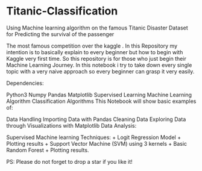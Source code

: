 # Titanic-Classification
Using Machine learning algorithm on the famous Titanic Disaster Dataset for Predicting the survival of the passenger

The most famous competition over the kaggle . In this Repository my intention is to basically explain to every beginner but how to begin with Kaggle very first time. So this repository is for those who just begin their Machine Learning Journey. In this notebook i try to take down every single topic with a very naive approach so every beginner can grasp it very easily.

Dependencies:

Python3 Numpy Pandas Matplotlib Supervised Learning Machine Learning Algorithm Classification Algorithms This Notebook will show basic examples of:

Data Handling Importing Data with Pandas Cleaning Data Exploring Data through Visualizations with Matplotlib Data Analysis:

Supervised Machine learning Techniques: + Logit Regression Model + Plotting results + Support Vector Machine (SVM) using 3 kernels + Basic Random Forest + Plotting results.

PS: Please do not forget to drop a star if you like it!
